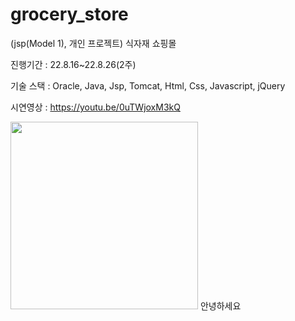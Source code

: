 # grocery_store

(jsp(Model 1), 개인 프로젝트) 식자재 쇼핑몰

진행기간 : 22.8.16~22.8.26(2주)

기술 스택 : Oracle, Java, Jsp, Tomcat, Html, Css, Javascript, jQuery

시연영상 : https://youtu.be/0uTWjoxM3kQ  




<img src="![박찬호_프로젝트_영상_AdobeExpress](https://user-images.githubusercontent.com/106065178/207624193-0d229936-067d-4606-b039-af80d9b34e4b.gif)" width="300" height="300">
안녕하세요
